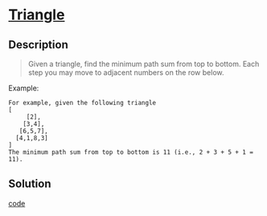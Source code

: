 # [Triangle](https://leetcode.com/problems/triangle/)

## Description
>Given a triangle, find the minimum path sum from top to bottom. Each step you may move to adjacent numbers on the row below.

Example:

```
For example, given the following triangle
[
     [2],
    [3,4],
   [6,5,7],
  [4,1,8,3]
]
The minimum path sum from top to bottom is 11 (i.e., 2 + 3 + 5 + 1 = 11).
```

## Solution

[code](./triangle.go)
